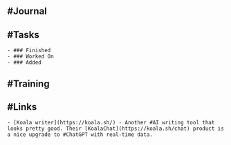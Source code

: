 ## #Journal
## #Tasks
	- ### Finished
	- ### Worked On
	- ### Added
## #Training
## #Links
	- [Koala writer](https://koala.sh/) - Another #AI writing tool that looks pretty good. Their [KoalaChat](https://koala.sh/chat) product is a nice upgrade to #ChatGPT with real-time data.